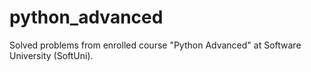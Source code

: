 # python_advanced

Solved problems from enrolled course "Python Advanced" at Software University (SoftUni).

